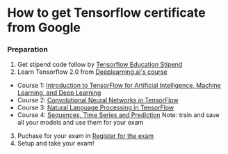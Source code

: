 # How to get Tensorflow certificate from Google

### Preparation
1. Get stipend code follow by [Tensorflow Education Stipend](https://www.tensorflow.org/extras/cert/TF_Education_Stipend.pdf)
2. Learn Tensorflow 2.0 from [Deeplearning.ai's course](https://www.coursera.org/professional-certificates/tensorflow-in-practice)
- Course 1: [Introduction to TensorFlow for Artificial Intelligence, Machine Learning, and Deep Learning](https://www.coursera.org/learn/introduction-tensorflow)
- Course 2: [Convolutional Neural Networks in TensorFlow](https://www.coursera.org/learn/convolutional-neural-networks-tensorflow)
- Course 3: [Natural Language Processing in TensorFlow](https://www.coursera.org/learn/natural-language-processing-tensorflow)
- Course 4: [Sequences, Time Series and Prediction](https://www.coursera.org/learn/tensorflow-sequences-time-series-and-prediction)
Note: train and save all your models and use them for your exam
3. Puchase for your exam in [Register for the exam](https://www.tensorflow.org/certificate)
4. Setup and take your exam!
